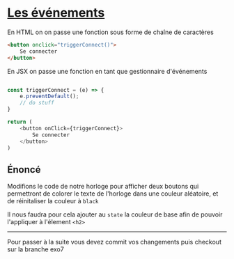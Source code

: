 
# [Les événements](https://fr.reactjs.org/docs/handling-events.html)

En HTML on on passe une fonction sous forme de chaîne de caractères

```html
<button onclick="triggerConnect()">
    Se connecter
</button>
```

En JSX on passe une fonction en tant que gestionnaire d'événements

```javascript

const triggerConnect = (e) => {
    e.preventDefault();
    // do stuff
}

return (
    <button onClick={triggerConnect}>
        Se connecter
    </button>
)
```


## Énoncé

Modifions le code de notre horloge pour afficher deux boutons qui permettront de colorer le texte de l'horloge dans une couleur aléatoire, et de réinitaliser la couleur à `black`

Il nous faudra pour cela ajouter au `state` la couleur de base afin de pouvoir l'appliquer à l'élement `<h2>`

---

Pour passer à la suite vous devez commit vos changements puis checkout sur la branche exo7








